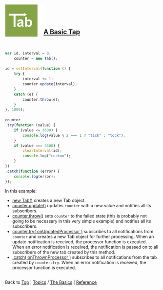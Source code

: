 <a name="top" ></a>

<img src="../img/tab-logo106.png" alt="Tab logo" align="left" style="float:left;" /><img src="../img/1x1.png" align="left" style="float:left;" height="106" width="20" /><img src="../img/1x1.png" height="1" width="20" style="margin-top:45px;" />
## [A Basic Tap][topic-a-basic-tab]
<br />

~~~~javascript
var id, interval = 0,
    counter = new Tab();

id = setInterval(function () {
    try {
        interval += 1;
        counter.update(interval);
    }
    catch (e) {
        counter.throw(e);
    }  
}, 1000);

counter
.try(function (value) {
    if (value <= 3600) {
        console.log(value % 2 === 1 ? "tick" : "tock"); 
    }
    if (value === 3600) {
        clearInterval(id);
        console.log("cuckoo");
    }
})
.catch(function (error) {
    console.log(error);
});
~~~~

In this example:

* [new Tab()][ref-new-tab] creates a new Tab object.
* [counter.update()][ref-tab.prototype.update] updates `counter` with a new value and notifies all its subscribers. 
* [counter.throw()][ref-tab.prototype.throw] sets `counter` to the failed state (this is probably not going to be necessary in this very simple example) and notifies all its subscribers.
* [counter.try( onUpdatedProcessor )][ref-tab.prototype.try] subscribes to all notifications from `counter` and creates a new Tab object for further processing.  When an update notification is received, the processor function is executed.  When an error notification is received, the notification is passed on to all subscribers of the new tab created by this method.   
* [.catch( onThrownProcessor )][ref-tab.prototype.catch] subscribes to all notifications from the tab created by `counter.try`.  When an error notification is received, the processor function is executed.



<br /> Back to [Top] | [Topics] / [The Basics][topic-the-basics] | [Reference] <br />





[top]:       #top                        "back to the top of this page"
[topics]:    /doc/topics.md#topics       "back to the 'Topics' section"
[reference]: /doc/reference.md#reference "back to the 'Reference' section"

[topic-the-basics]:                              /doc/topics.md#the-basics                                  "more topics under 'The Basics'"
[topic-where-are-tabs-helping]:                  /doc/topics.md#where-are-tabs-helping                      "more topics under 'Where Are Tabs Helping'"
[topic-where-are-tabs-lacking]:                  /doc/topics.md#where-are-tabs-lacking                      "more topics under 'Where Are Tabs Lacking'"

[topic-a-basic-tab]:                             /doc/topics/a-basic-tab.md#top                             "A Basic Tab - creating and using a basic Tab object."
[topic-a-basic-callback]:                        #top                        "A Basic Callback - using a Tab object to handle callbacks."
[topic-a-basic-promise]:                         /doc/topics/a-basic-promise.md#top                         "A Basic Promise - using a Tab object as a promise."
[topic-basic-lazy-evaluation]:                   /doc/topics/basic-lazy-evaluation.md#top                   "!!! thinking hard !!!"
[topic-basic-concurrent-computing]:              /doc/topics/basic-concurrent-computing.md#top              "!!! coming soon !!!"

[topic-keeping-clean-callback-signatures]:       /doc/topics/keeping-clean-callback-signatures.md#top       "!!! having some vague ideas !!!"
[topic-shallow-callback-nesting]:                /doc/topics/shallow-callback-nesting.md#top                "!!! having some vague ideas !!!"
[topic-top-down-control-flow]:                   /doc/topics/top-down-control-flow.md#top                   "!!! having some vague ideas !!!"
[topic-predicting-execution-order]:              /doc/topics/predicting-execution-order.md#top              "!!! having some vague ideas !!!"
[topic-modular-decomposition]:                   /doc/topics/modular-decomposition.md#top                   "!!! having some vague ideas !!!"
[topic-aspect-oriented-programming]:             /doc/topics/aspect-oriented-programming].md#top            "!!! having some vague ideas !!!"
[topic-exception-style-error-propagation]:       /doc/topics/exception-style-error-propagation.md#top       "!!! having some vague ideas !!!"
[topic-monitoring-function-calls]:               /doc/topics/monitoring-function-calls.md#top               "!!! having some vague ideas !!!"
[topic-throttling-execution]:                    /doc/topics/throttling-execution.md#top                    "!!! having some vague ideas !!!"
[topic-cancelling-execution]:                    /doc/topics/cancelling-execution.md#top                    "!!! having some vague ideas !!!"
[topic-timing-out-execution]:                    /doc/topics/timing-out-execution.md#top                    "!!! having some vague ideas !!!"
[topic-delaying-execution]:                      /doc/topics/delaying-execution.md#top                      "!!! having some vague ideas !!!"
[topic-prioritizing-execution]:                  /doc/topics/prioritizing-execution.md#top                  "!!! having some vague ideas !!!"
[topic-lazy-evaluation]:                         /doc/topics/lazy-evaluation.md#top                         "!!! having some vague ideas !!!"
[topic-working-with-remote-objects]:             /doc/topics/working-with-remote-objects.md#top             "!!! having some vague ideas !!!"
[topic-enumerating-tabs]:                        /doc/topics/enumerating-tabs.md#top                        "!!! having some vague ideas !!!"
[topic-iterating-tabs]:                          /doc/topics/iterating-tabs.md#top                          "!!! having some vague ideas !!!"
[topic-generating-tabs]:                         /doc/topics/generating-tabs.md#top                         "!!! having some vague ideas !!!"
[topic-joining-results-from-parallel-execution]: /doc/topics/joining-results-from-parallel-execution.md#top "!!! having some vague ideas !!!"
[topic-synchronizing-execution]:                 /doc/topics/synchronizing-execution.md#top                 "!!! having some vague ideas !!!"
[topic-isolating-information-providers]:         /doc/topics/isolating-information-providers.md#top         "!!! having some vague ideas !!!"
[topic-isolating-information-consumers]:         /doc/topics/isolating-information-consumers.md#top         "!!! having some vague ideas !!!"

[topic-debugging-asynchronous-events]:           /doc/topics/debugging-asynchronous-events.md#top           "!!! having some vague ideas !!!"

[ref-tab-object]:                  /doc/reference.md#tab-object                      "more attributes and methods under 'Tab Object'"
[ref-tab-constructor]:             /doc/reference.md#tab-constructor                 "more attributes and methods under 'Tab Constructor'"
[ref-tab-constructor-attributes]:  /doc/reference.md#tab-constructor-attributes      "more attributes under 'Tab Constructor Attributes'"
[ref-tab-constructor-methods]:     /doc/reference.md#tab-constructor-methods         "more methods under 'Tab Constructor Methods'"
[ref-tab-prototype-methods]:       /doc/reference.md#tab-prototype-methods           "more methods under 'Tab Prototype Methods'"
[ref-tab-instance-methods]:        /doc/reference.md#tab-instance-methods            "more methods under 'Tab Instance Methods'"

[ref-new-tab]:                     /doc/reference/new-tab.md#top                     "!!! coming soon !!!"
[ref-tab]:                         /doc/reference/tab.md#top                         "!!! coming soon !!!"

[ref-tab.context]:                 /doc/reference/tab.context.md#top                 "!!! having some vague ideas !!!"
[ref-tab.version]:                 /doc/reference/tab.version.md#top                 "!!! coming soon !!!"

[ref-tab.eventually]:              /doc/reference/tab.eventually.md#top              "!!! coming soon !!!"
[ref-tab.is-settling-tab]:         /doc/reference/tab.is-settling-tab.md#top         "!!! coming soon !!!"
[ref-tab.is-tab]:                  /doc/reference/tab.is-tab.md#top                  "!!! coming soon !!!"
[ref-tab.like-tab]:                /doc/reference/tab.like-tab.md#top                "!!! having some vague ideas !!!"
[ref-tab.tabify]:                  /doc/reference/tab.tabify.md#top                  "!!! having some vague ideas !!!"
[ref-tab.tabify-with]:             /doc/reference/tab.tabify-with.md#top             "!!! having some vague ideas !!!"
[ref-tab.untabify]:                /doc/reference/tab.untabify.md#top                "!!! having some vague ideas !!!"
[ref-tab.untabify-with]:           /doc/reference/tab.untabify-with.md#top           "!!! having some vague ideas !!!"
[ref-tab.when]:                    /doc/reference/tab.when.md#top                    "!!! having some vague ideas !!!"

[ref-tab.prototype.cancel]:        /doc/reference/tab.prototype.cancel.md#top        "!!! having some vague ideas !!!"
[ref-tab.prototype.catch]:         /doc/reference/tab.prototype.catch.md#top         "!!! coming soon !!!"
[ref-tab.prototype.count]:         /doc/reference/tab.prototype.count.md#top         "!!! having some vague ideas !!!"
[ref-tab.prototype.defer]:         /doc/reference/tab.prototype.defer.md#top         "!!! coming soon !!!"
[ref-tab.prototype.defer-with]:    /doc/reference/tab.prototype.defer-with.md#top    "!!! having some vague ideas !!!"
[ref-tab.prototype.delegate]:      /doc/reference/tab.prototype.delegate.md#top      "!!! looking for my glasses !!!"
[ref-tab.prototype.do]:            /doc/reference/tab.prototype.do.md#top            "!!! coming soon !!!"
[ref-tab.prototype.end]:           /doc/reference/tab.prototype.end.md#top           "!!! having some vague ideas !!!"
[ref-tab.prototype.evaluate]:      /doc/reference/tab.prototype.evaluate.md#top      "!!! having some vague ideas !!!"
[ref-tab.prototype.eventually]:    /doc/reference/tab.prototype.eventually.md#top    "!!! coming soon !!!"
[ref-tab.prototype.finally]:       /doc/reference/tab.prototype.finally.md#top       "!!! coming soon !!!"
[ref-tab.prototype.fulfill]:       /doc/reference/tab.prototype.fulfill.md#top       "!!! coming soon !!!"
[ref-tab.prototype.has-delegated]: /doc/reference/tab.prototype.has-delegated.md#top "!!! having some vague ideas !!!"
[ref-tab.prototype.has-error]:     /doc/reference/tab.prototype.has-error.md#top     "!!! coming soon !!!"
[ref-tab.prototype.has-settled]:   /doc/reference/tab.prototype.has-settled.md#top   "!!! coming soon !!!"
[ref-tab.prototype.has-value]:     /doc/reference/tab.prototype.has-value.md#top     "!!! coming soon !!!"
[ref-tab.prototype.raise]:         /doc/reference/tab.prototype.raise.md#top         "!!! having some vague ideas !!!"
[ref-tab.prototype.reject]:        /doc/reference/tab.prototype.reject.md#top        "!!! coming soon !!!"
[ref-tab.prototype.settle]:        /doc/reference/tab.prototype.settle.md#top        "!!! coming soon !!!"
[ref-tab.prototype.then]:          /doc/reference/tab.prototype.then.md#top          "!!! having some vague ideas !!!"
[ref-tab.prototype.throw]:         /doc/reference/tab.prototype.throw.md#top         "!!! coming soon !!!"
[ref-tab.prototype.to-string]:     /doc/reference/tab.prototype.to-string.md#top     "!!! coming soon !!!"
[ref-tab.prototype.try]:           /doc/reference/tab.prototype.try.md#top           "!!! coming soon !!!"
[ref-tab.prototype.undelegate]:    /doc/reference/tab.prototype.undelegate.md#top    "!!! having some vague ideas !!!"
[ref-tab.prototype.update]:        /doc/reference/tab.prototype.update.md#top        "!!! coming soon !!!"
[ref-tab.prototype.value-of]:      /doc/reference/tab.prototype.value-of.md#top      "!!! coming soon !!!"
[ref-tab.prototype.wrap]:          /doc/reference/tab.prototype.wrap.md#top          "!!! having some vague ideas !!!"

[ref-tab._delegate]:               /doc/reference/tab._delegate.md#top               "!!! having some vague ideas !!!"
[ref-tab._has-delegated]:          /doc/reference/tab._has-delegated.md#top          "!!! having some vague ideas !!!"
[ref-tab._trap]:                   /doc/reference/tab._trap.md#top                   "!!! having some vague ideas !!!"
[ref-tab._undelegate]:             /doc/reference/tab._undelegate.md#top             "!!! having some vague ideas !!!"

